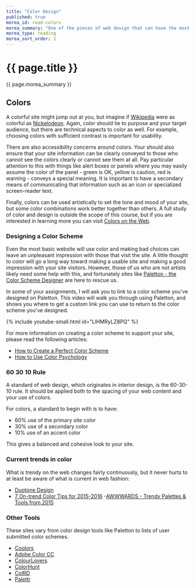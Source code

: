 ```yaml
---
title: "Color Design"
published: true
morea_id: read-colors
morea_summary: "One of the pieces of web design that can have the most impact, both positive and negative is color."
morea_type: reading
morea_sort_order: 2
---
```

# {{ page.title }}
{{ page.morea_summary }}


## Colors
A colorful site might jump out at you, but imagine if [Wikipedia](https://en.wikipedia.org/) were as colorful as [Nickelodeon](http://www.nick.com/).  Again, color should tie to purpose and your target audience, but there are technical aspects to color as well.  For example, choosing colors with sufficient contrast is important for usability.

There are also accessibility concerns around colors. Your should also ensure that your site information can be clearly conveyed to those who cannot see the colors clearly or cannot see them at all.  Pay particular attention to this with things like alert boxes or panels where you may easily assume the color of the panel - green is OK, yellow is caution, red is warning - conveys a special meaning. It is important to have a secondary means of communicating that information such as an icon or specialized screen-reader text.

Finally, colors can be used artistically to set the tone and mood of your site, but some color combinations work better together than others.  A full study of color and design is outside the scope of this course, but if you are interested in learning more you can visit [Colors on the Web](http://www.colorsontheweb.com/).

### Designing a Color Scheme
Even the most basic website will use color and making bad choices can leave an unpleasant impression with those that visit the site.  A little thought to color will go a long way toward making a usable site and making a good impression with your site visitors.  However, those of us who are not artists likely need some help with this, and fortunately sites like [Paletton - the Color Scheme Designer](http://paletton.com/) are here to rescue us.

In some of your assignments, I will ask you to link to a color scheme you've designed on Paletton.  This video will walk you through using Paletton, and shows you where to get a custom link you can use to return to the color scheme you've designed.

{% include youtube-small.html id="LlHMRyLZ8PQ" %}

For more information on creating a color scheme to support your site, please read the following articles:

- [How to Create a Perfect Color Scheme](http://designmodo.com/create-color-scheme/)
- [How to Use Color Psychology](http://www.undullify.com/how-to-use-color-psychology-to-decrease-cart-abandonment/)

### 60 30 10 Rule
A standard of web design, which originates in interior design, is the 60-30-10 rule.  It should be applied both to the spacing of your web content and your use of colors.

For colors, a standard to begin with is to have:

- 60% use of the primary site color
- 30% use of a secondary color
- 10% use of an accent color

This gives a balanced and cohesive look to your site.


### Current trends in color
What is trendy on the web changes fairly continuously, but it never hurts to at least be aware of what is current in web fashion:

- [Duotone Design](http://designmodo.com/duotone-website-design/)
- [7 On-trend Color Tips for 2015-2016](http://www.creativebloq.com/web-design/colour-trends-91516599)
-[AWWWARDS - Trendy Palettes & Tools from 2015](http://www.awwwards.com/trendy-web-color-palettes-and-material-design-color-schemes-tools.html)


### Other Tools
These sites vary from color design tools like Paletton to lists of user submitted color schemes.

- [Coolors](https://coolors.co/)
- [Adobe Color CC](https://color.adobe.com/create/color-wheel/)
- [ColourLovers](http://www.colourlovers.com/palettes/search)
- [ColorHunt](http://colorhunt.co/)
- [ColRD](http://colrd.com/)
- [Palettr](http://palettr.com/)
